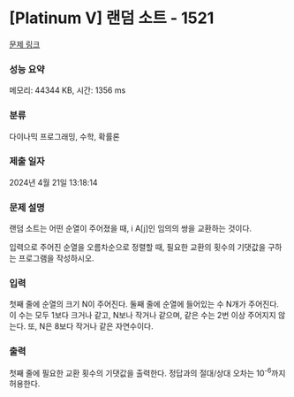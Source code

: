 # [Platinum V] 랜덤 소트 - 1521 

[문제 링크](https://www.acmicpc.net/problem/1521) 

### 성능 요약

메모리: 44344 KB, 시간: 1356 ms

### 분류

다이나믹 프로그래밍, 수학, 확률론

### 제출 일자

2024년 4월 21일 13:18:14

### 문제 설명

<p>랜덤 소트는 어떤 순열이 주어졌을 때, i<j이면서 A[i] > A[j]인 임의의 쌍을 교환하는 것이다.</p>

<p>입력으로 주어진 순열을 오름차순으로 정렬할 때, 필요한 교환의 횟수의 기댓값을 구하는 프로그램을 작성하시오.</p>

### 입력 

 <p>첫째 줄에 순열의 크기 N이 주어진다. 둘째 줄에 순열에 들어있는 수 N개가 주어진다. 이 수는 모두 1보다 크거나 같고, N보나 작거나 같으며, 같은 수는 2번 이상 주어지지 않는다. 또, N은 8보다 작거나 같은 자연수이다.</p>

### 출력 

 <p>첫째 줄에 필요한 교환 횟수의 기댓값을 출력한다. 정답과의 절대/상대 오차는 10<sup>-6</sup>까지 허용한다.</p>

